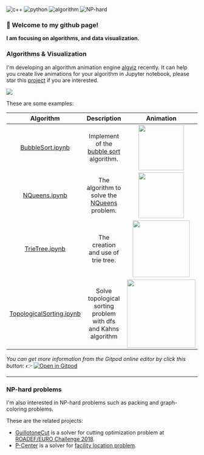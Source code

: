 ![c++](https://img.shields.io/badge/-c%2B%2B-green) ![python](https://img.shields.io/badge/-python-blue) ![algorithm](https://img.shields.io/badge/-algorithm-orange) ![NP-hard](https://img.shields.io/badge/-NP--hard-blueviolet)
### 👋 Welcome to my github page!

__I am focusing on algorithms, and data visualization.__

### Algorithms & Visualization

I'm developing an algorithm animation engine [algviz](https://algviz.com) recently. It can help you create live animations for your algorithm in Jupyter notebook, please star this [project](https://github.com/zjl9959/algviz) if you are interested.

[<img src="https://cdn.jsdelivr.net/gh/zjl9959/algviz@main/docs/images/logo_v1.svg"/>](https://algviz.com)

These are some examples:

|  Algorithm  |   Description   |  Animation  |
| :-----:  | :-----: | :-----:   |
|  [BubbleSort.ipynb](https://github.com/zjl9959/algviz-launch/blob/main/notebooks/classic/BubbleSort.ipynb)   | Implement of the [bubble sort](https://en.wikipedia.org/wiki/Bubble_sort) algorithm. |  <img src="https://cdn.jsdelivr.net/gh/zjl9959/algviz-launch@master/svgs/BubbleSort_sec.svg" width=120px/> |
|  [NQueens.ipynb](https://github.com/zjl9959/algviz-launch/blob/main/notebooks/backtracking/NQueens.ipynb)   | The algorithm to solve the [NQueens](https://leetcode.com/problems/n-queens/) problem. |  <img src="https://cdn.jsdelivr.net/gh/zjl9959/algviz-launch@master/svgs/NQueens_sec.svg" width=120px /> |
| [TrieTree.ipynb](https://github.com/zjl9959/algviz-launch/blob/main/notebooks/tree/TrieTree.ipynb) | The creation and use of trie tree. | <img src="https://cdn.jsdelivr.net/gh/zjl9959/algviz-launch@master/svgs/TrieTree_sec.svg" width=150px /> |
| [TopologicalSorting.ipynb](https://github.com/zjl9959/algviz-launch/blob/main/notebooks/graph/TopologicalSorting.ipynb) | Solve topological sorting problem with dfs and Kahns algorithm | <img src="https://cdn.jsdelivr.net/gh/zjl9959/algviz-launch@master/svgs/TopologicalSorting_sec.svg" width=180px /> |

*You can get more information from the Gitpod online editor by click this button: 👉* 
[![Open in Gitpod](https://gitpod.io/button/open-in-gitpod.svg)](https://gitpod.io/#https://github.com/zjl9959/algviz-launch)

----

### NP-hard problems

I'm also interested in NP-hard problems such as packing and graph-coloring problems.

These are the related projects:

+ [GuillotoneCut](https://github.com/zjl9959/GuillotineCut) is a solver for cutting optimization problem at [ROADEF/EURO Challenge 2018](https://www.roadef.org/challenge/2018/en/).
+ [P-Center](https://github.com/zjl9959/P-Center) is a solver for [facility location problem](https://en.wikipedia.org/wiki/Facility_location_problem).

<!--
**zjl9959/zjl9959** is a ✨ _special_ ✨ repository because its `README.md` (this file) appears on your GitHub profile.

Here are some ideas to get you started:

- 🔭 I’m currently working on ...
- 🌱 I’m currently learning ...
- 👯 I’m looking to collaborate on ...
- 🤔 I’m looking for help with ...
- 💬 Ask me about ...
- 📫 How to reach me: ...
- 😄 Pronouns: ...
- ⚡ Fun fact: ...
-->
